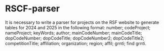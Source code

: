 # RSCF-parser
It is necessary to write a parser for projects on the RSF website to generate tables for 2024 and 2025 in the following format: number; codeProject; nameProject; keyWords; author; mainCodeNumber; mainCodeTitle; dopCodeNumber; dopCodeTitle; dopCodeNumber2; dopCodeTitle2; competitionTitle; affiliation; organization; region; affil; grnti; find grnti.
